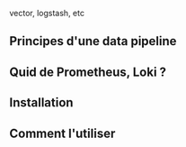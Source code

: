 vector, logstash, etc

## Principes d'une data pipeline
## Quid de Prometheus, Loki ?
## Installation
## Comment l'utiliser

